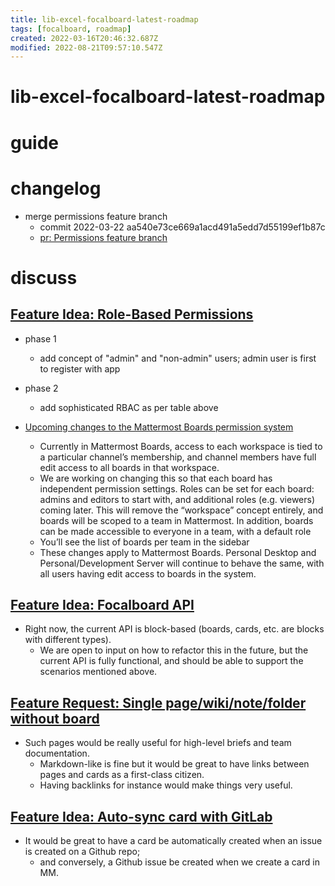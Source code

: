 ```yaml
---
title: lib-excel-focalboard-latest-roadmap
tags: [focalboard, roadmap]
created: 2022-03-16T20:46:32.687Z
modified: 2022-08-21T09:57:10.547Z
---
```


# lib-excel-focalboard-latest-roadmap

# guide

# changelog
- merge permissions feature branch
  - commit 2022-03-22 aa540e73ce669a1acd491a5edd7d55199ef1b87c
  - [pr: Permissions feature branch](https://github.com/mattermost/focalboard/pull/2578)
# discuss

## [Feature Idea: Role-Based Permissions](https://github.com/mattermost/focalboard/issues/584)

- phase 1
  - add concept of "admin" and "non-admin" users; admin user is first to register with app
- phase 2
  - add sophisticated RBAC as per table above

- [Upcoming changes to the Mattermost Boards permission system](https://github.com/mattermost/focalboard/discussions/2436)
  - Currently in Mattermost Boards, access to each workspace is tied to a particular channel’s membership, and channel members have full edit access to all boards in that workspace.
  - We are working on changing this so that each board has independent permission settings. Roles can be set for each board: admins and editors to start with, and additional roles (e.g. viewers) coming later. This will remove the “workspace” concept entirely, and boards will be scoped to a team in Mattermost. In addition, boards can be made accessible to everyone in a team, with a default role
  - You’ll see the list of boards per team in the sidebar
  - These changes apply to Mattermost Boards. Personal Desktop and Personal/Development Server will continue to behave the same, with all users having edit access to boards in the system.

## [Feature Idea: Focalboard API](https://github.com/mattermost/focalboard/issues/1116)

- Right now, the current API is block-based (boards, cards, etc. are blocks with different types). 
  - We are open to input on how to refactor this in the future, but the current API is fully functional, and should be able to support the scenarios mentioned above.

## [Feature Request: Single page/wiki/note/folder without board](https://github.com/mattermost/focalboard/issues/166)

- Such pages would be really useful for high-level briefs and team documentation.
  - Markdown-like is fine but it would be great to have links between pages and cards as a first-class citizen. 
  - Having backlinks for instance would make things very useful.

## [Feature Idea: Auto-sync card with GitLab](https://github.com/mattermost/focalboard/issues/2597)

- It would be great to have a card be automatically created when an issue is created on a Github repo; 
  - and conversely, a Github issue be created when we create a card in MM.
